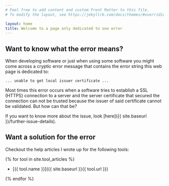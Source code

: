 ```yaml
---
# Feel free to add content and custom Front Matter to this file.
# To modify the layout, see https://jekyllrb.com/docs/themes/#overriding-theme-defaults

layout: home
title: Welcome to a page only dedicated to one error
---
```


## Want to know what the error means?

When developing software or just when using some software you might come across a cryptic error message that contains the error string this web page is dedicated to:

```text
... unable to get local issuer certificate ...
```

Most times this error occurs when a software tries to establish a SSL (HTTPS) connection to a server and the server certificate that secured the connection can not be trusted because the issuer of said certificate cannot be validated. But how can that be?

If you want to know more about the issue, look [here]({{ site.baseurl }}/further-issue-details).

## Want a solution for the error

Checkout the help articles I wrote up for the following tools:

{% for tool in site.tool_articles %}

- [{{ tool.name }}]({{ site.baseurl }}{{ tool.url }})

{% endfor %}

